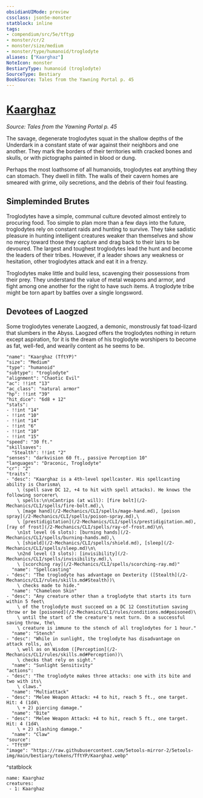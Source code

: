 ```yaml
---
obsidianUIMode: preview
cssclass: json5e-monster
statblock: inline
tags:
- compendium/src/5e/tftyp
- monster/cr/2
- monster/size/medium
- monster/type/humanoid/troglodyte
aliases: ["Kaarghaz"]
NoteIcon: monster
BestiaryType: humanoid (troglodyte)
SourceType: Bestiary
BookSource: Tales from the Yawning Portal p. 45
---
```

# [Kaarghaz](2-Mechanics\CLI\bestiary\npc/kaarghaz-tftyp.md)
*Source: Tales from the Yawning Portal p. 45*  

The savage, degenerate troglodytes squat in the shallow depths of the Underdark in a constant state of war against their neighbors and one another. They mark the borders of their territories with cracked bones and skulls, or with pictographs painted in blood or dung.

Perhaps the most loathsome of all humanoids, troglodytes eat anything they can stomach. They dwell in filth. The walls of their cavern homes are smeared with grime, oily secretions, and the debris of their foul feasting.

## Simpleminded Brutes

Troglodytes have a simple, communal culture devoted almost entirely to procuring food. Too simple to plan more than a few days into the future, troglodytes rely on constant raids and hunting to survive. They take sadistic pleasure in hunting intelligent creatures weaker than themselves and show no mercy toward those they capture and drag back to their lairs to be devoured. The largest and toughest troglodytes lead the hunt and become the leaders of their tribes. However, if a leader shows any weakness or hesitation, other troglodytes attack and eat it in a frenzy.

Troglodytes make little and build less, scavenging their possessions from their prey. They understand the value of metal weapons and armor, and fight among one another for the right to have such items. A troglodyte tribe might be torn apart by battles over a single longsword.

## Devotees of Laogzed

Some troglodytes venerate Laogzed, a demonic, monstrously fat toad-lizard that slumbers in the Abyss. Laogzed offers the troglodytes nothing in return except aspiration, for it is the dream of his troglodyte worshipers to become as fat, well-fed, and wearily content as he seems to be.

```statblock
"name": "Kaarghaz (TftYP)"
"size": "Medium"
"type": "humanoid"
"subtype": "troglodyte"
"alignment": "Chaotic Evil"
"ac": !!int "13"
"ac_class": "natural armor"
"hp": !!int "39"
"hit_dice": "6d8 + 12"
"stats":
- !!int "14"
- !!int "10"
- !!int "14"
- !!int "6"
- !!int "10"
- !!int "15"
"speed": "30 ft."
"skillsaves":
  "Stealth": !!int "2"
"senses": "darkvision 60 ft., passive Perception 10"
"languages": "Draconic, Troglodyte"
"cr": "2"
"traits":
- "desc": "Kaarghaz is a 4th-level spellcaster. His spellcasting ability is Charisma\
    \ (spell save DC 12, +4 to hit with spell attacks). He knows the following sorcerer\
    \ spells:\n\nCantrips (at will): [fire bolt](/2-Mechanics/CLI/spells/fire-bolt.md),\
    \ [mage hand](/2-Mechanics/CLI/spells/mage-hand.md), [poison spray](/2-Mechanics/CLI/spells/poison-spray.md),\
    \ [prestidigitation](/2-Mechanics/CLI/spells/prestidigitation.md), [ray of frost](/2-Mechanics/CLI/spells/ray-of-frost.md)\n\
    \n1st level (6 slots): [burning hands](/2-Mechanics/CLI/spells/burning-hands.md),\
    \ [shield](/2-Mechanics/CLI/spells/shield.md), [sleep](/2-Mechanics/CLI/spells/sleep.md)\n\
    \n2nd level (3 slots): [invisibility](/2-Mechanics/CLI/spells/invisibility.md),\
    \ [scorching ray](/2-Mechanics/CLI/spells/scorching-ray.md)"
  "name": "Spellcasting"
- "desc": "The troglodyte has advantage on Dexterity ([Stealth](/2-Mechanics/CLI/rules/skills.md#Stealth))\
    \ checks made to hide."
  "name": "Chameleon Skin"
- "desc": "Any creature other than a troglodyte that starts its turn within 5 feet\
    \ of the troglodyte must succeed on a DC 12 Constitution saving throw or be [poisoned](/2-Mechanics/CLI/rules/conditions.md#poisoned)\
    \ until the start of the creature's next turn. On a successful saving throw, the\
    \ creature is immune to the stench of all troglodytes for 1 hour."
  "name": "Stench"
- "desc": "While in sunlight, the troglodyte has disadvantage on attack rolls, as\
    \ well as on Wisdom ([Perception](/2-Mechanics/CLI/rules/skills.md#Perception))\
    \ checks that rely on sight."
  "name": "Sunlight Sensitivity"
"actions":
- "desc": "The troglodyte makes three attacks: one with its bite and two with its\
    \ claws."
  "name": "Multiattack"
- "desc": "Melee Weapon Attack: +4 to hit, reach 5 ft., one target. Hit: 4 (1d4\
    \ + 2) piercing damage."
  "name": "Bite"
- "desc": "Melee Weapon Attack: +4 to hit, reach 5 ft., one target. Hit: 4 (1d4\
    \ + 2) slashing damage."
  "name": "Claw"
"source":
- "TftYP"
"image": "https://raw.githubusercontent.com/5etools-mirror-2/5etools-img/main/bestiary/tokens/TftYP/Kaarghaz.webp"
```
^statblock

```encounter-table
name: Kaarghaz
creatures:
 - 1: Kaarghaz
```